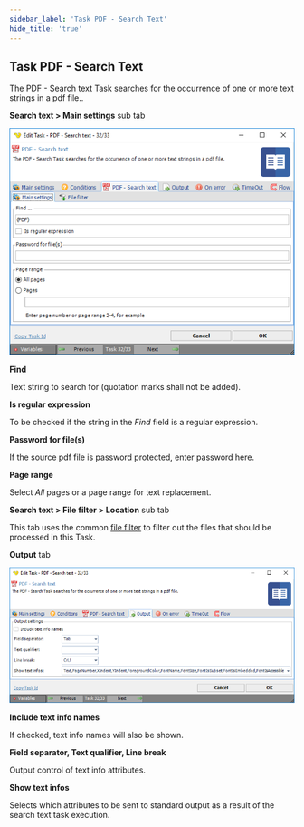 ```yaml
---
sidebar_label: 'Task PDF - Search Text'
hide_title: 'true'
---
```


## Task PDF - Search Text

The PDF - Search text Task searches for the occurrence of one or more text strings in a pdf file..
 
**Search text > Main settings** sub tab

![](../../../../../static/img/taskpdfsearchtextmain.png)

**Find**

Text string to search for (quotation marks shall not be added).
 
**Is regular expression**

To be checked if the string in the *Find* field is a regular expression.
 
**Password for file(s)**

If the source pdf file is password protected, enter password here.
 
**Page range**

Select *All* pages or a page range for text replacement.
 
**Search text > File filter > Location** sub tab

This tab uses the common [file filter](../../job-tasks-file-filter.md) to filter out the files that should be processed in this Task.
 
**Output** tab

![](../../../../../static/img/taskpdfsearchtextoutput.png)

**Include text info names**

If checked, text info names will also be shown.
 
**Field separator, Text qualifier, Line break**

Output control of text info attributes.
 
**Show text infos**

Selects which attributes to be sent to standard output as a result of the search text task execution.